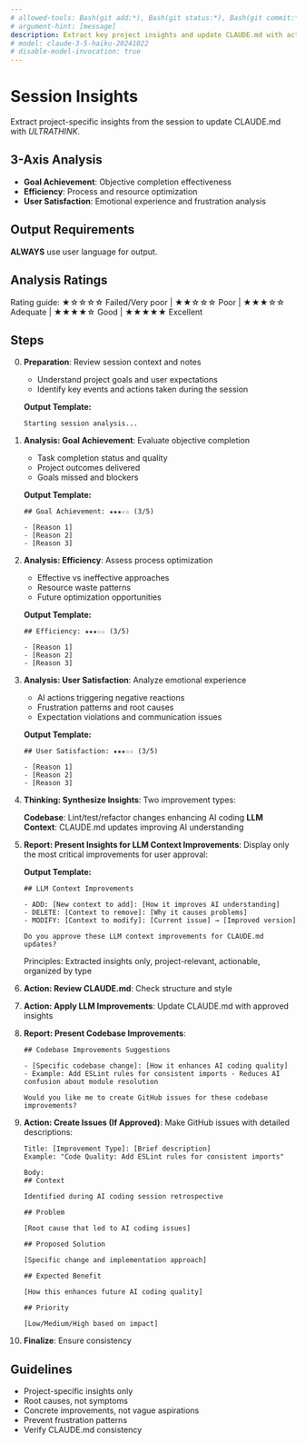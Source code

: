 ```yaml
---
# allowed-tools: Bash(git add:*), Bash(git status:*), Bash(git commit:*)
# argument-hint: [message]
description: Extract key project insights and update CLAUDE.md with actionable improvements
# model: claude-3-5-haiku-20241022
# disable-model-invocation: true
---
```


# Session Insights

Extract project-specific insights from the session to update CLAUDE.md with _ULTRATHINK_.

## 3-Axis Analysis

- **Goal Achievement**: Objective completion effectiveness
- **Efficiency**: Process and resource optimization
- **User Satisfaction**: Emotional experience and frustration analysis

## Output Requirements

**ALWAYS** use user language for output.

## Analysis Ratings

Rating guide: ★☆☆☆☆ Failed/Very poor | ★★☆☆☆ Poor | ★★★☆☆ Adequate | ★★★★☆ Good | ★★★★★ Excellent

## Steps

0.  **Preparation**: Review session context and notes

    - Understand project goals and user expectations
    - Identify key events and actions taken during the session

    **Output Template:**

    ```
    Starting session analysis...
    ```

1.  **Analysis: Goal Achievement**: Evaluate objective completion

    - Task completion status and quality
    - Project outcomes delivered
    - Goals missed and blockers

    **Output Template:**

    ```
    ## Goal Achievement: ★★★☆☆ (3/5)

    - [Reason 1]
    - [Reason 2]
    - [Reason 3]
    ```

2.  **Analysis: Efficiency**: Assess process optimization

    - Effective vs ineffective approaches
    - Resource waste patterns
    - Future optimization opportunities

    **Output Template:**

    ```
    ## Efficiency: ★★★☆☆ (3/5)

    - [Reason 1]
    - [Reason 2]
    - [Reason 3]
    ```

3.  **Analysis: User Satisfaction**: Analyze emotional experience

    - AI actions triggering negative reactions
    - Frustration patterns and root causes
    - Expectation violations and communication issues

    **Output Template:**

    ```
    ## User Satisfaction: ★★★☆☆ (3/5)

    - [Reason 1]
    - [Reason 2]
    - [Reason 3]
    ```

4.  **Thinking: Synthesize Insights**: Two improvement types:

    **Codebase**: Lint/test/refactor changes enhancing AI coding
    **LLM Context**: CLAUDE.md updates improving AI understanding

5.  **Report: Present Insights for LLM Context Improvements**: Display only the most critical improvements for user approval:

    **Output Template:**

    ```
    ## LLM Context Improvements

    - ADD: [New context to add]: [How it improves AI understanding]
    - DELETE: [Context to remove]: [Why it causes problems]
    - MODIFY: [Context to modify]: [Current issue] → [Improved version]

    Do you approve these LLM context improvements for CLAUDE.md updates?
    ```

    Principles: Extracted insights only, project-relevant, actionable, organized by type

6.  **Action: Review CLAUDE.md**: Check structure and style
7.  **Action: Apply LLM Improvements**: Update CLAUDE.md with approved insights
8.  **Report: Present Codebase Improvements**:

    ```
    ## Codebase Improvements Suggestions

    - [Specific codebase change]: [How it enhances AI coding quality]
    - Example: Add ESLint rules for consistent imports - Reduces AI confusion about module resolution

    Would you like me to create GitHub issues for these codebase improvements?
    ```

9.  **Action: Create Issues (If Approved)**: Make GitHub issues with detailed descriptions:

    ```
    Title: [Improvement Type]: [Brief description]
    Example: "Code Quality: Add ESLint rules for consistent imports"

    Body:
    ## Context

    Identified during AI coding session retrospective

    ## Problem

    [Root cause that led to AI coding issues]

    ## Proposed Solution

    [Specific change and implementation approach]

    ## Expected Benefit

    [How this enhances future AI coding quality]

    ## Priority

    [Low/Medium/High based on impact]
    ```

10. **Finalize**: Ensure consistency

## Guidelines

- Project-specific insights only
- Root causes, not symptoms
- Concrete improvements, not vague aspirations
- Prevent frustration patterns
- Verify CLAUDE.md consistency
